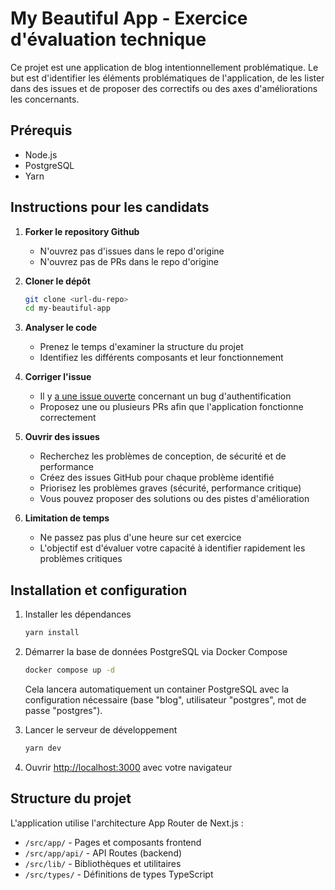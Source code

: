 # My Beautiful App - Exercice d'évaluation technique

Ce projet est une application de blog intentionnellement problématique.
Le but est d'identifier les éléments problématiques de l'application, de les lister dans des issues et de proposer des correctifs ou des axes d'améliorations les concernants.

## Prérequis

- Node.js
- PostgreSQL
- Yarn

## Instructions pour les candidats

1. **Forker le repository Github**
   - N'ouvrez pas d'issues dans le repo d'origine
   - N'ouvrez pas de PRs dans le repo d'origine

2. **Cloner le dépôt**
   ```bash
   git clone <url-du-repo>
   cd my-beautiful-app
   ```

3. **Analyser le code**
   - Prenez le temps d'examiner la structure du projet
   - Identifiez les différents composants et leur fonctionnement

4. **Corriger l'issue**
   - Il y [a une issue ouverte](https://github.com/gary-van-woerkens/my-beautiful-blog/issues/1) concernant un bug d'authentification
   - Proposez une ou plusieurs PRs afin que l'application fonctionne correctement

5. **Ouvrir des issues**
   - Recherchez les problèmes de conception, de sécurité et de performance
   - Créez des issues GitHub pour chaque problème identifié
   - Priorisez les problèmes graves (sécurité, performance critique)
   - Vous pouvez proposer des solutions ou des pistes d'amélioration

6. **Limitation de temps**
   - Ne passez pas plus d'une heure sur cet exercice
   - L'objectif est d'évaluer votre capacité à identifier rapidement les problèmes critiques

## Installation et configuration

1. Installer les dépendances
   ```bash
   yarn install
   ```

2. Démarrer la base de données PostgreSQL via Docker Compose
   ```bash
   docker compose up -d
   ```
   Cela lancera automatiquement un container PostgreSQL avec la configuration nécessaire (base "blog", utilisateur "postgres", mot de passe "postgres").

3. Lancer le serveur de développement
   ```bash
   yarn dev
   ```

4. Ouvrir [http://localhost:3000](http://localhost:3000) avec votre navigateur

## Structure du projet

L'application utilise l'architecture App Router de Next.js :

- `/src/app/` - Pages et composants frontend
- `/src/app/api/` - API Routes (backend)
- `/src/lib/` - Bibliothèques et utilitaires
- `/src/types/` - Définitions de types TypeScript

